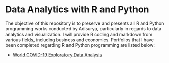 #  Data Analytics with R and Python
The objective of this repository is to preserve and presents all R and Python programming works conducted by Adisurya, particularly in regards to data analytics and visualization. I will provide R coding and markdown from various fields, including business and economics. Portfolios that I have been completed regarding R and Python programming are listed below:

+ [World COVID-19 Exploratory Data Analysis](https://github.com/madisuryapr/Data-Analytics-with-R/tree/main/World%20COVID-19%20Exploratory%20Data%20Analysis)

